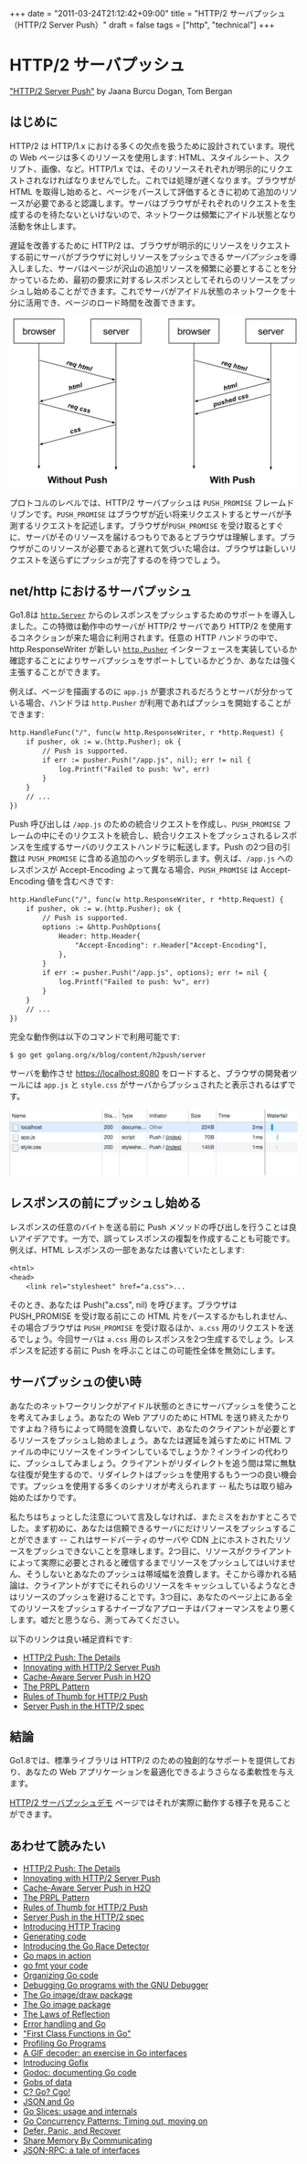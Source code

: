 +++
date = "2011-03-24T21:12:42+09:00"
title = "HTTP/2 サーバプッシュ（HTTP/2 Server Push）"
draft = false
tags = ["http", "technical"]
+++

# HTTP/2 サーバプッシュ
["HTTP/2 Server Push"](https://blog.golang.org/h2push) by Jaana Burcu Dogan, Tom Bergan

## はじめに

HTTP/2 は HTTP/1.x における多くの欠点を扱うために設計されています。現代の Web ページは多くのリソースを使用します: HTML、スタイルシート、スクリプト、画像、など。HTTP/1.x では、そのリソースそれぞれが明示的にリクエストされなければなりませんでした。これでは処理が遅くなります。ブラウザが HTML を取得し始めると、ページをパースして評価するときに初めて追加のリソースが必要であると認識します。サーバはブラウザがそれぞれのリクエストを生成するのを待たないといけないので、ネットワークは頻繁にアイドル状態となり活動を休止します。

遅延を改善するために HTTP/2 は、ブラウザが明示的にリソースをリクエストする前にサーバがブラウザに対しリソースをプッシュできる*サーバプッシュ*を導入しました、サーバはページが沢山の追加リソースを頻繁に必要とすることを分かっているため、最初の要求に対するレスポンスとしてそれらのリソースをプッシュし始めることができます。これでサーバがアイドル状態のネットワークを十分に活用でき、ページのロード時間を改善できます。

![h2push/serverpush](./h2push/serverpush.svg)

プロトコルのレベルでは、HTTP/2 サーバプッシュは `PUSH_PROMISE` フレームドリブンです。`PUSH_PROMISE` はブラウザが近い将来リクエストするとサーバが予測するリクエストを記述します。ブラウザが`PUSH_PROMISE` を受け取るとすぐに、サーバがそのリソースを届けるつもりであるとブラウザは理解します。ブラウザがこのリソースが必要であると遅れて気づいた場合は、ブラウザは新しいリクエストを送らずにプッシュが完了するのを待つでしょう。

## net/http におけるサーバプッシュ

Go1.8は [`http.Server`](https://golang.org/pkg/net/http/#Server) からのレスポンスをプッシュするためのサポートを導入しました。この特徴は動作中のサーバが HTTP/2 サーバであり HTTP/2 を使用するコネクションが来た場合に利用されます。任意の HTTP ハンドラの中で、http.ResponseWriter が新しい [`http.Pusher`](https://golang.org/pkg/net/http/#Pusher) インターフェースを実装しているか確認することによりサーバプッシュをサポートしているかどうか、あなたは強く主張することができます。

例えば、ページを描画するのに `app.js` が要求されるだろうとサーバが分かっている場合、ハンドラは `http.Pusher` が利用であればプッシュを開始することができます:

```
http.HandleFunc("/", func(w http.ResponseWriter, r *http.Request) {
    if pusher, ok := w.(http.Pusher); ok {
        // Push is supported.
        if err := pusher.Push("/app.js", nil); err != nil {
            log.Printf("Failed to push: %v", err)
        }
    }
    // ...
})
```

Push 呼び出しは `/app.js` のための統合リクエストを作成し、`PUSH_PROMISE` フレームの中にそのリクエストを統合し、統合リクエストをプッシュされるレスポンスを生成するサーバのリクエストハンドラに転送します。Push の2つ目の引数は `PUSH_PROMISE` に含める追加のヘッダを明示します。例えば、`/app.js` へのレスポンスが Accept-Encoding よって異なる場合、`PUSH_PROMISE` は Accept-Encoding 値を含むべきです:

```
http.HandleFunc("/", func(w http.ResponseWriter, r *http.Request) {
    if pusher, ok := w.(http.Pusher); ok {
        // Push is supported.
        options := &http.PushOptions{
            Header: http.Header{
                "Accept-Encoding": r.Header["Accept-Encoding"],
            },
        }
        if err := pusher.Push("/app.js", options); err != nil {
            log.Printf("Failed to push: %v", err)
        }
    }
    // ...
})
```

完全な動作例は以下のコマンドで利用可能です:

```
$ go get golang.org/x/blog/content/h2push/server
```

サーバを動作させ [https://localhost:8080](https://localhost:8080) をロードすると、ブラウザの開発者ツールには `app.js` と `style.css` がサーバからプッシュされたと表示されるはずです。

![h2push/networktimeline](./h2push/networktimeline.png)

## レスポンスの前にプッシュし始める

レスポンスの任意のバイトを送る前に Push メソッドの呼び出しを行うことは良いアイデアです。一方で、誤ってレスポンスの複製を作成することも可能です。例えば、HTML レスポンスの一部をあなたは書いていたとします:

```
<html>
<head>
    <link rel="stylesheet" href="a.css">...
```

そのとき、あなたは Push("a.css", nil) を呼びます。ブラウザは PUSH_PROMISE を受け取る前にこの HTML 片をパースするかもしれません、その場合ブラウザは `PUSH_PROMISE` を受け取るほか、`a.css` 用のリクエストを送るでしょう。今回サーバは `a.css` 用のレスポンスを2つ生成するでしょう。レスポンスを記述する前に Push を呼ぶことはこの可能性全体を無効にします。

## サーバプッシュの使い時

あなたのネットワークリンクがアイドル状態のときにサーバプッシュを使うことを考えてみましょう。あなたの Web アプリのために HTML を送り終えたかりですよね？待ちによって時間を浪費しないで、あなたのクライアントが必要とするリソースをプッシュし始めましょう。あなたは遅延を減らすために HTML ファイルの中にリソースをインラインしているでしょうか？インラインの代わりに、プッシュしてみましょう。クライアントがリダイレクトを追う間は常に無駄な往復が発生するので、リダイレクトはプッシュを使用するもう一つの良い機会です。プッシュを使用する多くのシナリオが考えられます -- 私たちは取り組み始めたばかりです。

私たちはちょっとした注意について言及しなければ、またミスをおかすところでした。まず初めに、あなたは信頼できるサーバにだけリソースをプッシュすることができます -- これはサードパーティのサーバや CDN 上にホストされたリソースをプッシュできないことを意味します。2つ目に、リソースがクライアントによって実際に必要とされると確信するまでリソースをプッシュしてはいけません、そうしないとあなたのプッシュは帯域幅を浪費します。そこから導かれる結論は、クライアントがすでにそれらのリソースをキャッシュしているようなときはリソースのプッシュを避けることです。3つ目に、あなたのページ上にある全てのリソースをプッシュするナイーブなアプローチはパフォーマンスをより悪くします。嘘だと思うなら、測ってみてください。

以下のリンクは良い補足資料です:

* [HTTP/2 Push: The Details](https://calendar.perfplanet.com/2016/http2-push-the-details/)
* [Innovating with HTTP/2 Server Push](https://www.igvita.com/2013/06/12/innovating-with-http-2.0-server-push/)
* [Cache-Aware Server Push in H2O](https://github.com/h2o/h2o/issues/421)
* [The PRPL Pattern](https://developers.google.com/web/fundamentals/performance/prpl-pattern/)
* [Rules of Thumb for HTTP/2 Push](https://docs.google.com/document/d/1K0NykTXBbbbTlv60t5MyJvXjqKGsCVNYHyLEXIxYMv0)
* [Server Push in the HTTP/2 spec](https://tools.ietf.org/html/rfc7540#section-8.2)

## 結論

Go1.8では、標準ライブラリは HTTP/2 のための独創的なサポートを提供しており、あなたの Web アプリケーションを最適化できるようさらなる柔軟性を与えます。

[HTTP/2 サーバプッシュデモ](https://http2.golang.org/serverpush) ページではそれが実際に動作する様子を見ることができます。

## あわせて読みたい
* [HTTP/2 Push: The Details](https://calendar.perfplanet.com/2016/http2-push-the-details/)
* [Innovating with HTTP/2 Server Push](https://www.igvita.com/2013/06/12/innovating-with-http-2.0-server-push/)
* [Cache-Aware Server Push in H2O](https://github.com/h2o/h2o/issues/421)
* [The PRPL Pattern](https://developers.google.com/web/fundamentals/performance/prpl-pattern/)
* [Rules of Thumb for HTTP/2 Push](https://docs.google.com/document/d/1K0NykTXBbbbTlv60t5MyJvXjqKGsCVNYHyLEXIxYMv0)
* [Server Push in the HTTP/2 spec](https://tools.ietf.org/html/rfc7540#section-8.2)
* [Introducing HTTP Tracing](https://blog.golang.org/http-tracing)
* [Generating code](https://blog.golang.org/generate)
* [Introducing the Go Race Detector](https://blog.golang.org/race-detector)
* [Go maps in action](https://blog.golang.org/go-maps-in-action)
* [go fmt your code](https://blog.golang.org/go-fmt-your-code)
* [Organizing Go code](https://blog.golang.org/organizing-go-code)
* [Debugging Go programs with the GNU Debugger](https://blog.golang.org/debugging-go-programs-with-gnu-debugger)
* [The Go image/draw package](https://blog.golang.org/go-imagedraw-package)
* [The Go image package](https://blog.golang.org/go-image-package)
* [The Laws of Reflection](https://blog.golang.org/laws-of-reflection)
* [Error handling and Go](https://blog.golang.org/error-handling-and-go)
* ["First Class Functions in Go"](https://blog.golang.org/first-class-functions-in-go-and-new-go)
* [Profiling Go Programs](https://blog.golang.org/profiling-go-programs)
* [A GIF decoder: an exercise in Go interfaces](https://blog.golang.org/gif-decoder-exercise-in-go-interfaces)
* [Introducing Gofix](https://blog.golang.org/introducing-gofix)
* [Godoc: documenting Go code](https://blog.golang.org/godoc-documenting-go-code)
* [Gobs of data](https://blog.golang.org/gobs-of-data)
* [C? Go? Cgo!](https://blog.golang.org/c-go-cgo)
* [JSON and Go](https://blog.golang.org/json-and-go)
* [Go Slices: usage and internals](https://blog.golang.org/go-slices-usage-and-internals)
* [Go Concurrency Patterns: Timing out, moving on](https://blog.golang.org/go-concurrency-patterns-timing-out-and)
* [Defer, Panic, and Recover](https://blog.golang.org/defer-panic-and-recover)
* [Share Memory By Communicating](https://blog.golang.org/share-memory-by-communicating)
* [JSON-RPC: a tale of interfaces](https://blog.golang.org/json-rpc-tale-of-interfaces)
